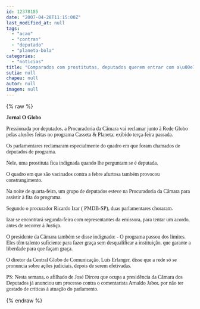 ```yaml
---
id: 12378185
date: "2007-04-28T11:15:00Z"
last_modified_at: null
tags:
  - "acao"
  - "contran"
  - "deputado"
  - "planeta-bola"
categories:
  - "noticias"
title: "Comparados com prostitutas, deputados querem entrar com a\u00e7\u00e3o contra Casseta & Planeta"
sutia: null
chapeu: null
autor: null
imagem: null
---
```

{% raw %}
<p><P><FONT face=Verdana><STRONG>Jornal O Globo</STRONG></FONT></P></p>
<p><P><FONT face=Verdana>Pressionada por deputados, a Procuradoria da Câmara vai reclamar junto à Rede Globo pelas alusões feitas no programa Casseta &amp; Planeta; exibido terça-feira passada. </FONT></P></p>
<p><P><FONT face=Verdana>Os parlamentares reclamaram especialmente do quadro em que foram chamados de deputados de programa. </FONT></P></p>
<p><P><FONT face=Verdana>Nele, uma prostituta fica indignada quando lhe perguntam se é deputada. </FONT></P></p>
<p><P><FONT face=Verdana>O quadro em que são vacinados contra a febre afurtosa também provocou constrangimento. </FONT></P></p>
<p><P><FONT face=Verdana>Na noite de quarta-feira, um grupo de deputados esteve na Procuradoria da Câmara para assistir à fita do programa. </FONT></P></p>
<p><P><FONT face=Verdana>Segundo o procurador Ricardo Izar ( PMDB-SP), duas parlamentares choraram. </FONT></P></p>
<p><P><FONT face=Verdana>Izar se encontrará segunda-feira com representantes da emissora, para tentar um acordo, antes de recorrer à Justiça. </FONT></P></p>
<p><P><FONT face=Verdana>O presidente da Câmara também se disse indignado: - O programa passou dos limites. Eles têm talento suficiente para fazer graça sem desqualificar a instituição, que garante a liberdade para que façam graça. </FONT></P></p>
<p><P><FONT face=Verdana>O diretor da Central Globo de Comunicação, Luís Erlanger, disse que a rede só se pronuncia sobre ações judiciais, depois de serem efetivadas. </FONT></P></p>
<p><P><FONT face=Verdana>PS: Nesta semana, o afilhado de José Dirceu que ocupa a presidência da Câmara dos Deputados já anunciou um processo contra o comentarista Arnaldo Jabor, por não ter gostado de críticas à atuação do parlamento.</FONT></P> </p>
{% endraw %}